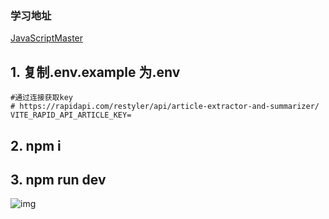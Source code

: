 ### 学习地址
[JavaScriptMaster](https://www.youtube.com/watch?v=vpvtZZi5ZWk&ab_channel=JavaScriptMastery)

## 1. 复制.env.example 为.env
```.env
#通过连接获取key
# https://rapidapi.com/restyler/api/article-extractor-and-summarizer/
VITE_RAPID_API_ARTICLE_KEY=
```

## 2. npm i

## 3. npm run dev

![img](http://niu.foogeoo.ltd/Snipaste_2023-06-08_07-02-01.png)